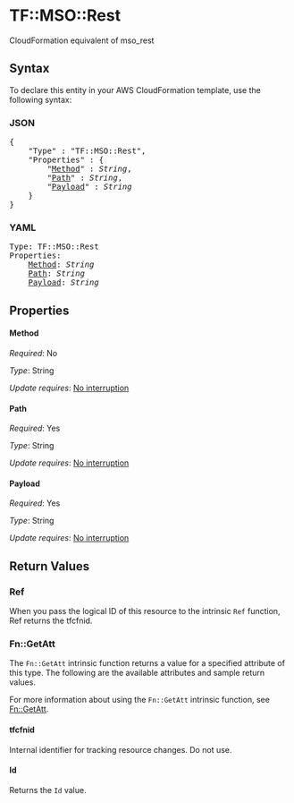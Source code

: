 # TF::MSO::Rest

CloudFormation equivalent of mso_rest

## Syntax

To declare this entity in your AWS CloudFormation template, use the following syntax:

### JSON

<pre>
{
    "Type" : "TF::MSO::Rest",
    "Properties" : {
        "<a href="#method" title="Method">Method</a>" : <i>String</i>,
        "<a href="#path" title="Path">Path</a>" : <i>String</i>,
        "<a href="#payload" title="Payload">Payload</a>" : <i>String</i>
    }
}
</pre>

### YAML

<pre>
Type: TF::MSO::Rest
Properties:
    <a href="#method" title="Method">Method</a>: <i>String</i>
    <a href="#path" title="Path">Path</a>: <i>String</i>
    <a href="#payload" title="Payload">Payload</a>: <i>String</i>
</pre>

## Properties

#### Method

_Required_: No

_Type_: String

_Update requires_: [No interruption](https://docs.aws.amazon.com/AWSCloudFormation/latest/UserGuide/using-cfn-updating-stacks-update-behaviors.html#update-no-interrupt)

#### Path

_Required_: Yes

_Type_: String

_Update requires_: [No interruption](https://docs.aws.amazon.com/AWSCloudFormation/latest/UserGuide/using-cfn-updating-stacks-update-behaviors.html#update-no-interrupt)

#### Payload

_Required_: Yes

_Type_: String

_Update requires_: [No interruption](https://docs.aws.amazon.com/AWSCloudFormation/latest/UserGuide/using-cfn-updating-stacks-update-behaviors.html#update-no-interrupt)

## Return Values

### Ref

When you pass the logical ID of this resource to the intrinsic `Ref` function, Ref returns the tfcfnid.

### Fn::GetAtt

The `Fn::GetAtt` intrinsic function returns a value for a specified attribute of this type. The following are the available attributes and sample return values.

For more information about using the `Fn::GetAtt` intrinsic function, see [Fn::GetAtt](https://docs.aws.amazon.com/AWSCloudFormation/latest/UserGuide/intrinsic-function-reference-getatt.html).

#### tfcfnid

Internal identifier for tracking resource changes. Do not use.

#### Id

Returns the <code>Id</code> value.

